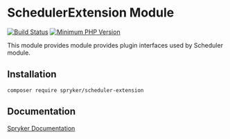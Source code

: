 # SchedulerExtension Module
[![Build Status](https://travis-ci.org/spryker/scheduler-extension.svg)](https://travis-ci.org/spryker/scheduler-extension)
[![Minimum PHP Version](https://img.shields.io/badge/php-%3E%3D%207.2-8892BF.svg)](https://php.net/)

This module provides module provides plugin interfaces used by Scheduler module.

## Installation

```
composer require spryker/scheduler-extension
```

## Documentation

[Spryker Documentation](https://academy.spryker.com/developing_with_spryker/module_guide/modules.html)
